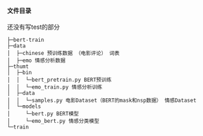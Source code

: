 #### 文件目录

还没有写test的部分

    ├─bert-train
    ├─data
    │  ├─chinese 预训练数据 （电影评论） 词表
    │  ├─emo 情感分析数据
    ├─thumt
    │  ├─bin
    │  │  └─bert_pretrain.py BERT预训练
    │  │  └─emo_train.py 情感分析训练
    │  ├─data
    │  │  └─samples.py 电影Dataset（BERT的mask和nsp数据） 情感Dataset
    │  └─models
    │     └─bert.py BERT模型
    │     └─emo_bert.py 情感分类模型
    └─train

